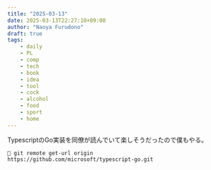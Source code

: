 ```yaml
---
title: "2025-03-13"
date: 2025-03-13T22:27:10+09:00
author: "Naoya Furudono"
draft: true
tags:
    - daily
    - PL
    - comp
    - tech
    - book
    - idea
    - tool
    - cock
    - alcohol
    - food
    - sport
    - home
---
```


TypescriptのGo実装を同僚が読んでいて楽しそうだったので僕もやる。

```
🐧 git remote get-url origin
https://github.com/microsoft/typescript-go.git
```
